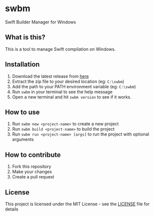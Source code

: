 # swbm
Swift Builder Manager for Windows

## What is this?
This is a tool to manage Swift compilation on Windows.

## Installation
1. Download the latest release from [here]()
2. Extract the zip file to your desired location (eg: `C:\swbm`)
3. Add the path to your PATH environment variable (eg: `C:\swbm`)
4. Run `swbm` in your terminal to see the help message
5. Open a new terminal and hit `swbm version` to see if it works.


## How to use
1. Run `swbm new <project-name>` to create a new project
2. Run `swbm build <project-name>` to build the project
3. Run `swbm run <project-name> [args]` to run the project with optional arguments

## How to contribute
1. Fork this repository
2. Make your changes
3. Create a pull request

## License
This project is licensed under the MIT License - see the [LICENSE](LICENSE) file for details